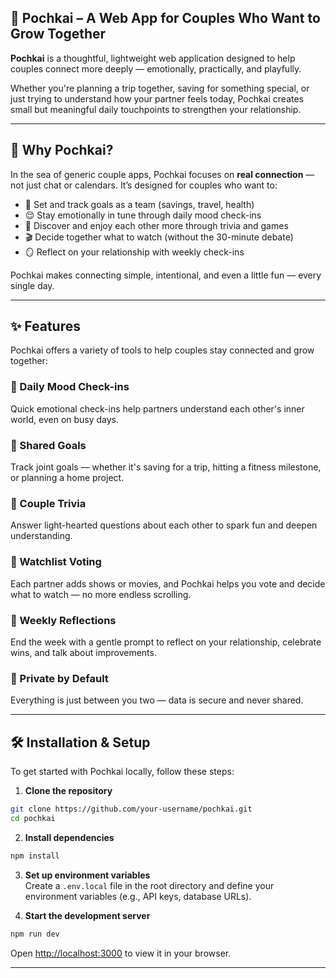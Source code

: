 ## 🌱 Pochkai – A Web App for Couples Who Want to Grow Together

**Pochkai** is a thoughtful, lightweight web application designed to help couples connect more deeply — emotionally, practically, and playfully.

Whether you're planning a trip together, saving for something special, or just trying to understand how your partner feels today, Pochkai creates small but meaningful daily touchpoints to strengthen your relationship.

---

## 🌱 Why Pochkai?

In the sea of generic couple apps, Pochkai focuses on **real connection** — not just chat or calendars. It’s designed for couples who want to:

- 🤝 Set and track goals as a team (savings, travel, health)
- 😌 Stay emotionally in tune through daily mood check-ins
- 🎲 Discover and enjoy each other more through trivia and games
- 🎬 Decide together what to watch (without the 30-minute debate)
- 🪞 Reflect on your relationship with weekly check-ins

Pochkai makes connecting simple, intentional, and even a little fun — every single day.

---

## ✨ Features

Pochkai offers a variety of tools to help couples stay connected and grow together:

### 💬 Daily Mood Check-ins  
Quick emotional check-ins help partners understand each other's inner world, even on busy days.

### 🎯 Shared Goals  
Track joint goals — whether it's saving for a trip, hitting a fitness milestone, or planning a home project.

### 🧠 Couple Trivia  
Answer light-hearted questions about each other to spark fun and deepen understanding.

### 🎥 Watchlist Voting  
Each partner adds shows or movies, and Pochkai helps you vote and decide what to watch — no more endless scrolling.

### 🔁 Weekly Reflections  
End the week with a gentle prompt to reflect on your relationship, celebrate wins, and talk about improvements.

### 🔐 Private by Default  
Everything is just between you two — data is secure and never shared.

---

## 🛠️ Installation & Setup

To get started with Pochkai locally, follow these steps:

1. **Clone the repository**  
  ```bash
  git clone https://github.com/your-username/pochkai.git
  cd pochkai
  ```

2. **Install dependencies**  
  ```bash
  npm install
  ```

3. **Set up environment variables**  
  Create a `.env.local` file in the root directory and define your environment variables (e.g., API keys, database URLs).

4. **Start the development server**  
  ```bash
  npm run dev
  ```

  Open [http://localhost:3000](http://localhost:3000) to view it in your browser.

---